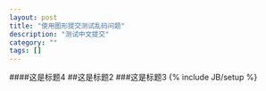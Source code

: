 ```yaml
---
layout: post
title: "使用图形提交测试乱码问题"
description: "测试中文提交"
category: ""
tags: []
---
```

####这是标题4
##这是标题2
###这是标题3
{% include JB/setup %}
